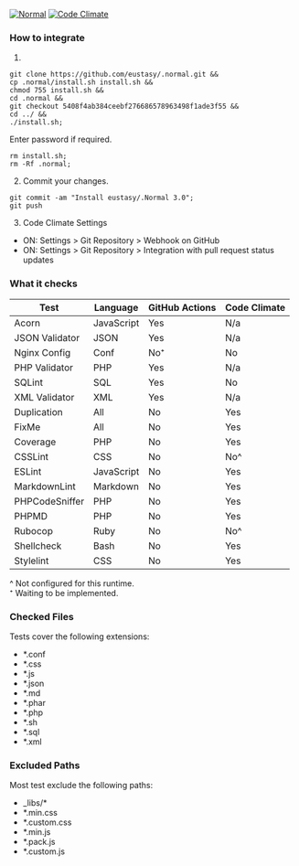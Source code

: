 [![Normal](https://github.com/eustasy/.normal/actions/workflows/normal.yml/badge.svg)](https://github.com/eustasy/.normal/actions/workflows/normal.yml)
[![Code Climate](https://codeclimate.com/github/eustasy/.normal/badges/gpa.svg)](https://codeclimate.com/github/eustasy/.normal)

### How to integrate

1.
```
git clone https://github.com/eustasy/.normal.git &&
cp .normal/install.sh install.sh &&
chmod 755 install.sh &&
cd .normal &&
git checkout 5408f4ab384ceebf276686578963498f1ade3f55 &&
cd ../ &&
./install.sh;
```
Enter password if required.
```
rm install.sh;
rm -Rf .normal;
```

2. Commit your changes.
```
git commit -am "Install eustasy/.Normal 3.0";
git push
```

3. Code Climate Settings
  - ON: Settings > Git Repository > Webhook on GitHub
  - ON: Settings > Git Repository > Integration with pull request status updates

### What it checks

| Test | Language | GitHub Actions | Code Climate |
|------|----------|----------------|--------------|
| Acorn | JavaScript      | Yes | N/a |
| JSON Validator | JSON   | Yes | N/a |
| Nginx Config | Conf     | No⁺ | No  |
| PHP Validator | PHP     | Yes | N/a |
| SQLint | SQL            | Yes | No  |
| XML Validator | XML     | Yes | N/a |
| Duplication | All       | No  | Yes |
| FixMe | All             | No  | Yes |
| Coverage | PHP          | No  | Yes |
| CSSLint | CSS           | No  | No^ |
| ESLint | JavaScript     | No  | Yes |
| MarkdownLint | Markdown | No  | Yes |
| PHPCodeSniffer | PHP    | No  | Yes |
| PHPMD | PHP             | No  | Yes |
| Rubocop | Ruby          | No  | No^ |
| Shellcheck | Bash       | No  | Yes |
| Stylelint | CSS         | No  | Yes |

^ Not configured for this runtime.  
⁺ Waiting to be implemented.

### Checked Files

Tests cover the following extensions:

- *.conf
- *.css
- *.js
- *.json
- *.md
- *.phar
- *.php
- *.sh
- *.sql
- *.xml

### Excluded Paths

Most test exclude the following paths:

- _libs/*
- *.min.css
- *.custom.css
- *.min.js
- *.pack.js
- *.custom.js

